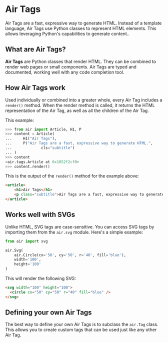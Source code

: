 # Air Tags

Air Tags are a fast, expressive way to generate HTML. Instead of a template language, Air Tags use Python classes to represent HTML elements. This allows leveraging Python's capabilities to generate content..

## What are Air Tags?

**Air Tags** are Python classes that render HTML. They can be combined to render web pages or small components. Air Tags are typed and documented, working well with any code completion tool.

## How Air Tags work

Used individually or combined into a greater whole, every Air Tag includes a `render()` method. When the render method is called, it returns the HTML representation of the Air Tag, as well as all the children of the Air Tag.

This example:

```python
>>> from air import Article, H1, P
>>> content = Article(
...     H1("Air Tags"),
...     P("Air Tags are a fast, expressive way to generate HTML.",
...             cls="subtitle")
... )
>>> content
<air.tags.Article at 0x1052f2cf0>
>>> content.render()
```

This is the output of the `render()` method for the example above:

```html
<article>
    <h1>Air Tags</h1>
    <p class="subtitle">Air Tags are a fast, expressive way to generate HTML.</p>
</article>
```

## Works well with SVGs

Unlike HTML, SVG tags are case-sensitive. You can access SVG tags by importing them from the `air.svg` module. Here's a simple example:

```python
from air import svg

air.Svg(
    air.Circle(cx='50', cy='50', r='40', fill='blue'),
    width='100',
    height='100'
)
```

This will render the following SVG:

```html
<svg width="100" height="100">
  <circle cx="50" cy="50" r="40" fill="blue" />
</svg>
```

## Defining your own Air Tags

The best way to define your own Air Tags is to subclass the `air.Tag` class. This allows you to create custom tags that can be used just like any other Air Tag.